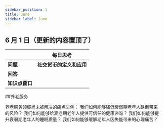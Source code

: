 ```yaml
---
sidebar_position: 1
title: June
sidebar_label: June
---
```


## 6 月 1 日（更新的内容置顶了）

|                | **每日思考**             |
| -------------- | ------------------------ |
| **问题**       | **社交货币的定义和应用** |
| **回答**       |                         |
| **知识点窗口** |                          |





##养老服务

养老服务领域尚未被解决的痛点举例：
我们如何能够降低衰弱期老年人跌倒带来的风险？
我们如何能够给衰老期老年人提供可信任的健康咨询？
我们如何能够提升衰弱期老年人的睡眠质量？
我们如何能够缓解老年人因失能带来的心理痛苦？
